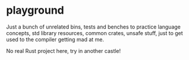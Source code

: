 playground
==========

Just a bunch of unrelated bins, tests and benches to practice language concepts, std library resources, common crates, unsafe stuff, just to get used to the compiler getting mad at me.

No real Rust project here, try in another castle!